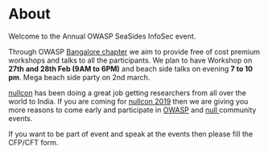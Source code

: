 # About

Welcome to the Annual OWASP SeaSides InfoSec event. 

Through OWASP [Bangalore chapter](https://www.owasp.org/index.php/Bangalore) we aim to provide free of cost premium workshops and talks to all the participants. We plan to have Workshop on **27th and 28th Feb \(9AM to 6PM\)** and beach side talks on evening **7 to 10 pm**. Mega beach side party on 2nd march.

[nullcon](https://nullcon.net/website/) has been doing a great job getting researchers from all over the world to India. If you are coming for [nullcon 2019](https://nullcon.net/website/) then we are giving you more reasons to come early and participate in [OWASP](https://www.owasp.org/index.php/Main_Page) and [null ](https://null.co.in/)community events.

If you want to be part of event and speak at the events then please fill the CFP/CFT form.

